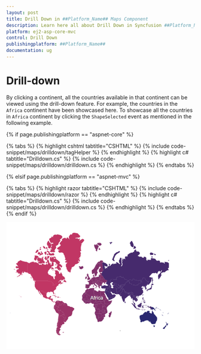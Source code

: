 ```yaml
---
layout: post
title: Drill Down in ##Platform_Name## Maps Component
description: Learn here all about Drill Down in Syncfusion ##Platform_Name## Maps component and more.
platform: ej2-asp-core-mvc
control: Drill Down
publishingplatform: ##Platform_Name##
documentation: ug
---
```


# Drill-down

By clicking a continent, all the countries available in that continent can be viewed using the drill-down feature. For example, the countries in the `Africa` continent have been showcased here. To showcase all the countries in `Africa` continent by clicking the `ShapeSelected` event as mentioned in the following example.

{% if page.publishingplatform == "aspnet-core" %}

{% tabs %}
{% highlight cshtml tabtitle="CSHTML" %}
{% include code-snippet/maps/drilldown/tagHelper %}
{% endhighlight %}
{% highlight c# tabtitle="Drilldown.cs" %}
{% include code-snippet/maps/drilldown/drilldown.cs %}
{% endhighlight %}
{% endtabs %}

{% elsif page.publishingplatform == "aspnet-mvc" %}

{% tabs %}
{% highlight razor tabtitle="CSHTML" %}
{% include code-snippet/maps/drilldown/razor %}
{% endhighlight %}
{% highlight c# tabtitle="Drilldown.cs" %}
{% include code-snippet/maps/drilldown/drilldown.cs %}
{% endhighlight %}
{% endtabs %}
{% endif %}



![Drill-down](../images/How-to/drilldown.PNG)